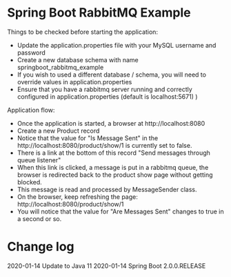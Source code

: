 # Spring Boot RabbitMQ Example


Things to be checked before starting the application:

* Update the application.properties file with your MySQL username and password
* Create a new database schema with name springboot_rabbitmq_example
* If you wish to used a different database / schema, you will need to override values in application.properties
* Ensure that you have a rabbitmq server running and correctly configured in application.properties (default is localhost:5671) )

Application flow:
 
* Once the application is started, a browser at http://localhost:8080
* Create a new Product record
* Notice that the value for "Is Message Sent" in the http://localhost:8080/product/show/1 is currently set to false.
* There is a link at the bottom of this record "Send messages through queue listener"
* When this link is clicked, a message is put in a rabbitmq queue, the browser is redirected back to the product show page without getting blocked. 
* This message is read and processed by MessageSender class.
* On the browser, keep refreshing the page: http://localhost:8080/product/show/1 
* You will notice that the value for "Are Messages Sent" changes to true in a second or so. 

# Change log
2020-01-14 Update to Java 11
2020-01-14 Spring Boot 2.0.0.RELEASE

